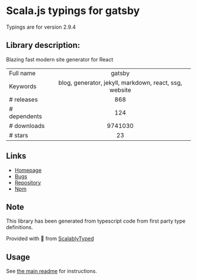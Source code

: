 
# Scala.js typings for gatsby

Typings are for version 2.9.4

## Library description:
Blazing fast modern site generator for React

|                    |                 |
| ------------------ | :-------------: |
| Full name          | gatsby |
| Keywords           | blog, generator, jekyll, markdown, react, ssg, website |
| # releases         | 868 |
| # dependents       | 124 |
| # downloads        | 9741030 |
| # stars            | 23 |

## Links
- [Homepage](https://github.com/gatsbyjs/gatsby/tree/master/packages/gatsby#readme)
- [Bugs](https://github.com/gatsbyjs/gatsby/issues)
- [Repository](https://github.com/gatsbyjs/gatsby)
- [Npm](https://www.npmjs.com/package/gatsby)
    


## Note
This library has been generated from typescript code from first party type definitions.

Provided with :purple_heart: from [ScalablyTyped](https://github.com/oyvindberg/ScalablyTyped)

## Usage
See [the main readme](../../readme.md) for instructions.


